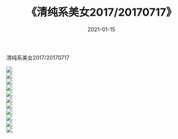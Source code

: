 ﻿---
layout: post
title:  《清纯系美女2017/20170717》
date:   2021-01-15
img: http://img.660000.xyz/Sharelink/清纯系美女/2017/20170717/000.jpg
categories: [美女, 清纯, 唯美]
---

清纯系美女2017/20170717

 ![](http://img.660000.xyz/Sharelink/清纯系美女/2017/20170717/001.png) <br>![](http://img.660000.xyz/Sharelink/清纯系美女/2017/20170717/002.png) <br>![](http://img.660000.xyz/Sharelink/清纯系美女/2017/20170717/003.png) <br>![](http://img.660000.xyz/Sharelink/清纯系美女/2017/20170717/004.png) <br>![](http://img.660000.xyz/Sharelink/清纯系美女/2017/20170717/005.png) <br>![](http://img.660000.xyz/Sharelink/清纯系美女/2017/20170717/006.png) <br>![](http://img.660000.xyz/Sharelink/清纯系美女/2017/20170717/007.png) <br>![](http://img.660000.xyz/Sharelink/清纯系美女/2017/20170717/008.png) <br>![](http://img.660000.xyz/Sharelink/清纯系美女/2017/20170717/009.png) <br>![](http://img.660000.xyz/Sharelink/清纯系美女/2017/20170717/010.png) <br>![](http://img.660000.xyz/Sharelink/清纯系美女/2017/20170717/011.png) <br>